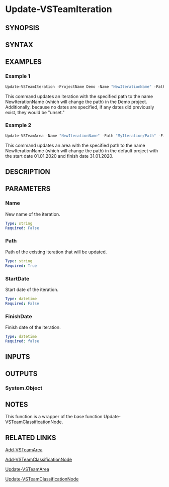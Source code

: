 <!-- #include "./common/header.md" -->

# Update-VSTeamIteration

## SYNOPSIS

<!-- #include "./synopsis/Update-VSTeamIteration.md" -->

## SYNTAX

## EXAMPLES

### Example 1

```powershell
Update-VSTeamIteration -ProjectName Demo -Name "NewIterationName" -Path "MyIteration/Path"
```

This command updates an iteration with the specified path to the name NewIterationName (which will change the path) in the Demo project. Additionally, because no dates are specified, if any dates did previously exist, they would be "unset."

### Example 2

```powershell
Update-VSTeamArea -Name "NewIterationName" -Path "MyIteration/Path" -FinishDate "31.01.2020" -StartDate "01.01.2020" 
```

This command updates an area with the specified path to the name NewIterationName (which will change the path) in the default project with the start date 01.01.2020 and finish date 31.01.2020.

## DESCRIPTION

<!-- #include "./synopsis/Update-VSTeamIteration.md" -->

## PARAMETERS

### Name

New name of the iteration.

```yaml
Type: string
Required: False
```

### Path

Path of the existing iteration that will be updated.

```yaml
Type: string
Required: True
```

### StartDate

Start date of the iteration.

```yaml
Type: datetime
Required: False
```

### FinishDate

Finish date of the iteration.

```yaml
Type: datetime
Required: false
```

<!-- #include "./params/projectName.md" -->

## INPUTS

## OUTPUTS

### System.Object

## NOTES

This function is a wrapper of the base function Update-VSTeamClassificationNode.

<!-- #include "./common/prerequisites.md" -->

## RELATED LINKS

[Add-VSTeamArea](Add-VSTeamArea.md)

[Add-VSTeamClassificationNode](Add-VSTeamClassificationNode.md)

[Update-VSTeamArea](Update-VSTeamArea.md)

[Update-VSTeamClassificationNode](Update-VSTeamClassificationNode.md)
